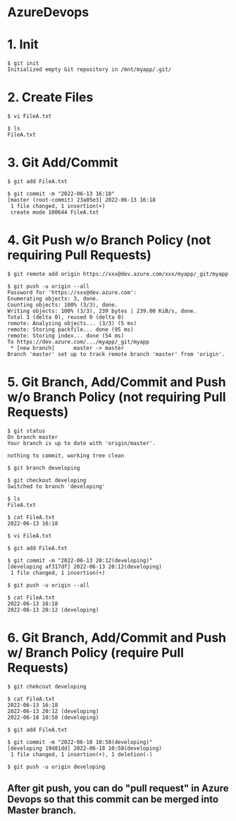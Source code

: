 # AzureDevops

# 1. Init
```
$ git init
Initialized empty Git repository in /mnt/myapp/.git/
```

# 2. Create Files
```
$ vi FileA.txt

$ ls
FileA.txt
```

# 3. Git Add/Commit
```
$ git add FileA.txt 

$ git commit -m "2022-06-13 16:18"
[master (root-commit) 23a05e3] 2022-06-13 16:18
 1 file changed, 1 insertion(+)
 create mode 100644 FileA.txt
```
 
# 4. Git Push w/o Branch Policy (not requiring Pull Requests)
```
$ git remote add origin https://xxx@dev.azure.com/xxx/myapp/_git/myapp

$ git push -u origin --all
Password for 'https://xxx@dev.azure.com': 
Enumerating objects: 3, done.
Counting objects: 100% (3/3), done.
Writing objects: 100% (3/3), 239 bytes | 239.00 KiB/s, done.
Total 3 (delta 0), reused 0 (delta 0)
remote: Analyzing objects... (3/3) (5 ms)
remote: Storing packfile... done (95 ms)
remote: Storing index... done (54 ms)
To https://dev.azure.com/.../myapp/_git/myapp
 * [new branch]      master -> master
Branch 'master' set up to track remote branch 'master' from 'origin'.
```

# 5. Git Branch, Add/Commit and Push w/o Branch Policy (not requiring Pull Requests)
```
$ git status
On branch master
Your branch is up to date with 'origin/master'.

nothing to commit, working tree clean

$ git branch developing

$ git checkout developing
Switched to branch 'developing'

$ ls
FileA.txt

$ cat FileA.txt 
2022-06-13 16:18

$ vi FileA.txt 

$ git add FileA.txt 

$ git commit -m "2022-06-13 20:12(developing)"
[developing af317df] 2022-06-13 20:12(developing)
 1 file changed, 1 insertion(+)

$ git push -u origin --all
 
$ cat FileA.txt 
2022-06-13 16:18
2022-06-13 20:12 (developing)
```

# 6. Git Branch, Add/Commit and Push w/ Branch Policy (require Pull Requests)
```
$ git chekcout developing

$ cat FileA.txt 
2022-06-13 16:18
2022-06-13 20:12 (developing)
2022-06-18 10:58 (developing)

$ git add FileA.txt 

$ git commit -m "2022-06-18 10:58(developing)"
[developing 19d81dd] 2022-06-18 10:58(developing)
 1 file changed, 1 insertion(+), 1 deletion(-)
 
$ git push -u origin developing
```
After git push, you can do "pull request" in Azure Devops so that this commit can be merged into Master branch.
---

